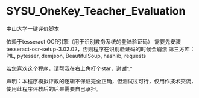 # SYSU_OneKey_Teacher_Evaluation
中山大学一键评价脚本

依赖于tesseract OCR引擎（用于识别教务系统的登陆验证码）
需要先安装tesseract-ocr-setup-3.02.02，否则程序在识别验证码的时候会崩溃
第三方库：PIL, pytesser, demjson, BeautifulSoup, hashlib, requests

若您喜欢这个程序，请帮我在右上角打个star，谢谢^.^


声明：本程序模拟评教的逻辑不保证完全正确，但测试过可行，仅用作技术交流，使用此程序评教后的后果需要自己承担。
